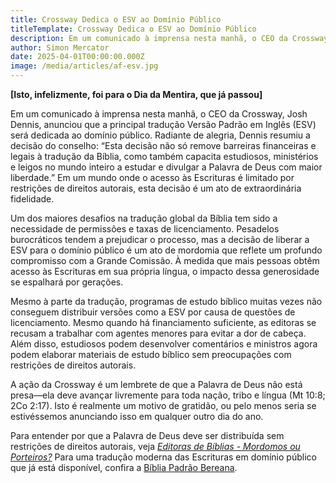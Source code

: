 ```yaml
---
title: Crossway Dedica o ESV ao Domínio Público
titleTemplate: Crossway Dedica o ESV ao Domínio Público
description: Em um comunicado à imprensa nesta manhã, o CEO da Crossway, Josh Dennis, anunciou que a principal tradução Versão Padrão em Inglês (ESV) será dedicada ao domínio público.
author: Simon Mercator
date: 2025-04-01T00:00:00.000Z
image: /media/articles/af-esv.jpg
---
```


__[Isto, infelizmente, foi para o Dia da Mentira, que já passou]__

Em um comunicado à imprensa nesta manhã, o CEO da Crossway, Josh Dennis, anunciou que a principal tradução Versão Padrão em Inglês (ESV) será dedicada ao domínio público. Radiante de alegria, Dennis resumiu a decisão do conselho: “Esta decisão não só remove barreiras financeiras e legais à tradução da Bíblia, como também capacita estudiosos, ministérios e leigos no mundo inteiro a estudar e divulgar a Palavra de Deus com maior liberdade.” Em um mundo onde o acesso às Escrituras é limitado por restrições de direitos autorais, esta decisão é um ato de extraordinária fidelidade.

Um dos maiores desafios na tradução global da Bíblia tem sido a necessidade de permissões e taxas de licenciamento. Pesadelos burocráticos tendem a prejudicar o processo, mas a decisão de liberar a ESV para o domínio público é um ato de mordomia que reflete um profundo compromisso com a Grande Comissão. À medida que mais pessoas obtêm acesso às Escrituras em sua própria língua, o impacto dessa generosidade se espalhará por gerações.

Mesmo à parte da tradução, programas de estudo bíblico muitas vezes não conseguem distribuir versões como a ESV por causa de questões de licenciamento. Mesmo quando há financiamento suficiente, as editoras se recusam a trabalhar com agentes menores para evitar a dor de cabeça. Além disso, estudiosos podem desenvolver comentários e ministros agora podem elaborar materiais de estudo bíblico sem preocupações com restrições de direitos autorais.

A ação da Crossway é um lembrete de que a Palavra de Deus não está presa—ela deve avançar livremente para toda nação, tribo e língua (Mt 10:8; 2Co 2:17). Isto é realmente um motivo de gratidão, ou pelo menos seria se estivéssemos anunciando isso em qualquer outro dia do ano.

Para entender por que a Palavra de Deus deve ser distribuída sem restrições de direitos autorais, veja _[Editoras de Bíblias - Mordomos ou Porteiros?](https://sellingjesus.org/articles/bible-publishers)_ Para uma tradução moderna das Escrituras em domínio público que já está disponível, confira a [Bíblia Padrão Bereana](https://bsb.freely.giving/).
